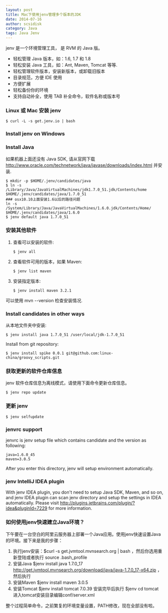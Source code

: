 ```yaml
---
layout: post
title: Mac下使用jenv管理多个版本的JDK
date: 2014-07-16
author: scsidisk
category: Java
tags: Java Jenv
---
```


jenv 是一个环境管理工具， 是 RVM 的 Java 版。

- 轻松管理 Java 版本，如：1.6, 1.7 和 1.8
- 轻松安装 Java 工具，如：Ant, Maven, Tomcat 等等.
- 轻松管理软件版本，安装新版本，或卸载旧版本
- 目录规范，方便 IDE 使用
- 方便扩展
- 轻松备份你的环境
- 支持自动补全，使用 TAB 补全命令，软件名称或版本号

### Linux 或 Mac 安装 jenv 

```
$ curl -L -s get.jenv.io | bash
```

### Install jenv on Windows

[](http://jenv.io/)

### Install Java

如果机器上面还没有 Java SDK, 请从官网下载 http://www.oracle.com/technetwork/java/javase/downloads/index.html 并安装. 

```
$ mkdir -p $HOME/.jenv/candidates/java
$ ln -s /Library/Java/JavaVirtualMachines/jdk1.7.0_51.jdk/Contents/home $HOME/.jenv/candidates/java/1.7.0_51
### osx10.10上面安装1.6以后的路径问题
ln -s /System/Library/Java/JavaVirtualMachines/1.6.0.jdk/Contents/Home/ $HOME/.jenv/candidates/java/1.6.0
$ jenv default java 1.7.0_51
```

### 安装其他软件

1. 查看可以安装的软件:
  
    ```
    $ jenv all
    ```
  
2. 查看软件可用的版本，如果 Maven:
  
    ```
    $ jenv list maven
    ```
  
3. 安装指定版本:
  
    ```
    $ jenv install maven 3.2.1
    ```

可以使用 mvn --version 检查安装情况.

### Install candidates in other ways

从本地文件夹中安装:

```
$ jenv install java 1.7.0_51 /user/local/jdk-1.7.0_51
```

Install from git repository:

```
$ jenv install spike 0.0.1 git@github.com:linux-china/groovy_scripts.git
```

### 获取更新的软件仓库信息

jenv 软件仓库信息为离线模式，请使用下面命令更新仓库信息。

```
$ jenv repo update
```

### 更新 jenv

```
$ jenv selfupdate
```

### jenvrc support

jenvrc is jenv setup file which contains candidate and the version as following:

```
java=1.6.0_45
maven=3.0.5
```

After you enter this directory, jenv will setup environment automatically.

### jenv IntelliJ IDEA plugin

With jenv IDEA plugin, you don't need to setup Java SDK, Maven, and so on, and jenv IDEA plugin can scan jenv directory and setup the settings in IDEA automatically. Please visit http://plugins.jetbrains.com/plugin/?idea&pluginId=7229 for more information.

### 如何使用jenv快速建立Java环境？

下午要在一台空白的阿里云服务器上部署一个Java应用。使用jenv快速设置Java的环境。接下来是我的步骤：

1.  执行jenv安装：$curl -s get.jvmtool.mvnsearch.org | bash ，然后你选用重新登陆或者执行  source .bash_profile
2. 安装Java  $jenv install java 1.7.0_17 http://get.jvmtool.mvnsearch.org/download/java/java-1.7.0_17-x64.zip  ，然后执行
3. 安装Maven $jenv install maven 3.0.5
4. 安装Tomcat  $jenv install tomcat 7.0.39   安装完毕后执行 $jenv cd tomcat  进入tomcat安装目录编辑conf/server.xml

整个过程简单命令，之前繁复的环境变量设置，PATH修改，现在全部没有啦。

